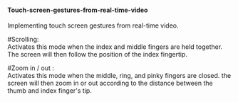 #### Touch-screen-gestures-from-real-time-video

Implementing touch screen gestures from real-time video.

#Scrolling: <br>
Activates this mode when the index and middle fingers are held together. The screen will then follow the position of the index fingertip.

#Zoom in / out : <br>
Activates this mode when the middle, ring, and pinky fingers are closed. the screen will then zoom in or out according to the distance between the thumb and index finger's tip.
